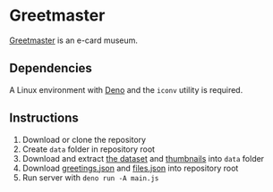 # Greetmaster
[Greetmaster](https://greetmaster.net/) is an e-card museum.

## Dependencies
A Linux environment with [Deno](https://deno.com/) and the `iconv` utility is required.

## Instructions
1. Download or clone the repository
2. Create `data` folder in repository root
3. Download and extract [the dataset](https://archive.org/download/imgag.com/imgag.com.zip) and [thumbnails](https://archive.org/download/greetmaster-metadata/thumbs.zip) into `data` folder
4. Download [greetings.json](https://archive.org/download/greetmaster-metadata/greetings.json) and [files.json](https://archive.org/download/greetmaster-metadata/files.json) into repository root
5. Run server with `deno run -A main.js`